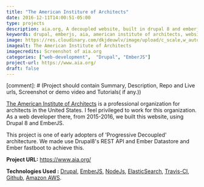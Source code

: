 ```yaml
---
title: "The American Institure of Architects"
date: 2016-12-11T14:00:51-05:00
type: projects
description: aia.org, A decoupled website, built in drupal 8 and emberjs
keywords: drupal, emberjs, aia, american institute of architects, website, web development
image: https://res.cloudinary.com/dkjdeuwlv/image/upload/c_scale,w_auto,q_auto/v1541962686/bargavkondapu.com/projects/aia-org.webp
imagealt: The American Institute of Architects
imagecredits: Screenshot of aia.org
categories: ["web-development",  "Drupal", "EmberJS"]
project-url: https://www.aia.org/
draft: false
---
```


[comment]: # (Project should contain Summary, Description, Repo and Live urls, Screenshot or demo video and Tutorials( if any.))

[The American Institute of Architects](https:://www.aia.org) is a professional organization for architects in the United States. I feel privileged to work for this organization. As a web developer there, from 2015-2016, we built this website, using Drupal 8 and EmberJS.

This project is one of early adopters of 'Progressive Decoupled' architecture. We made use Drupal8's REST API and Ember Datastore and Ember fastboot to achieve this.

**Project URL:** https://www.aia.org/

**Technologies Used :**  [Drupal](https://www.drupal.org/), [EmberJS](https://www.emberjs.com/),
 [NodeJs](https://nodejs.org/en/), [ElasticSearch](https://www.elastic.co/), [Travis-CI](https://travis-ci.org/), [Github](https://github.com/), [Amazon AWS](https://aws.amazon.com/).
